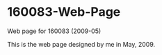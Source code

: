 160083-Web-Page
===============

Web page for 160083 (2009-05)

This is the web page designed by me in May, 2009.
